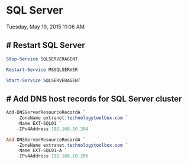 ﻿# SQL Server

Tuesday, May 19, 2015
11:06 AM

## # Restart SQL Server

```PowerShell
Stop-Service SQLSERVERAGENT

Restart-Service MSSQLSERVER

Start-Service SQLSERVERAGENT
```

## # Add DNS host records for SQL Server cluster

```PowerShell
Add-DNSServerResourceRecordA `
    -ZoneName extranet.technologytoolbox.com `
    -Name EXT-SQL01 `
    -IPv4Address 192.168.10.204

Add-DNSServerResourceRecordA `
    -ZoneName extranet.technologytoolbox.com `
    -Name EXT-SQL01-A `
    -IPv4Address 192.168.10.205
```
